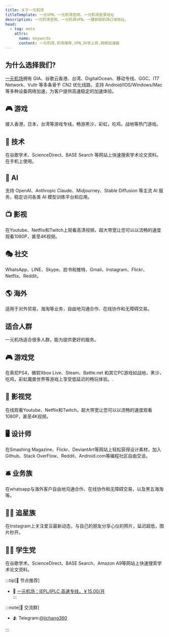 ```yaml
---
title: 关于一元机场
titleTemplate: 一元VPN，一元机场官网，一元机场登录地址
description: 一元机场官网，一元机场VPN，一键获取机场订阅地址。
head:
  - tag: meta
    attrs:
      name: keywords
      content: 一元机场,机场推荐,VPN,科学上网,网络加速器
---
```


## 为什么选择我们?

[一元机场](/)拥有 GIA、谷歌云香港、台湾、DigitalOcean、移动专线、GGC、IT7 Network、Vultr 等多条骨干 CN2 优化线路，支持 Android/IOS/Windows/Mac 等多种设备网络加速，为客户提供高速稳定的加速体验。

## 🎮 游戏
接入香港，日本，台湾等游戏专线，畅游黑沙，彩虹，吃鸡，战地等热门游戏。

## 🏫 技术
在谷歌学术、ScienceDirect、BASE Search 等网站上快速搜索学术论文资料。在手机上使用。

## 🤖 AI
支持 OpenAI、Anthropic Claude、Midjourney、Stable Diffusion 等主流 AI 服务，稳定访问各类 AI 模型训练平台和应用。

## 📺 影视
在Youtube、Netflix和Twitch上观看高清视频，超大带宽让您可以以流畅的速度观看1080P，甚至4K视频。

## 🎭️ 社交
WhatsApp、LINE、Skype、脸书和推特、Gmail、Instagram、Flickr、Netflix、Reddit。

## 🌎️ 海外
适用于对外贸易，海淘等业务，自由地沟通合作、在线协作和无障碍交易。


## 适合人群
一元机场适合很多人群，能为提供更好的服务。

## 🎮 游戏党
在索尼PS4，微软Xbox Live、Steam、Battle.net 和其它PC游戏如战地，黑沙，吃鸡，彩虹魔兽世界等游戏上享受低延迟的畅玩体验。.

## 🎦 影视党
在线观看Youtube、Netflix和Twitch，超大带宽让您可以以流畅的速度观看1080P，甚至4K视频。

## 🖥︎ 设计师
在Smashing Magazine、Flickr、DeviantArt等网站上轻松获得设计素材，加入Github、Stack OverFlow、Reddit、Android.com等编程社区自由交谈。

## 🛎 业务族
在whatsapp与海外客户自由地沟通合作、在线协作和无障碍交易，以及黑五海淘等。

## 👩‍🎤 追星族
在Instagram上关注爱豆最新动态，与自己的朋友分享心仪的照片，延迟超低，图片秒开。

## 🧑‍🎓 学生党
在谷歌学术、ScienceDirect、BASE Search、Amazon A9等网站上快速搜索学术论文资料。



:::tip[🎉 节点推荐]
- 🚀 <a href="https://a.suola.link/1yuan" rel="sponsored nofollow noopener" target="_blank">一元机场：IEPL/IPLC 高速专线，￥15.00/月</a><br>
:::

:::note[💬 交流群]

- 🫂 Telegram:[@jichang360](https://t.me/jichang360)

:::
